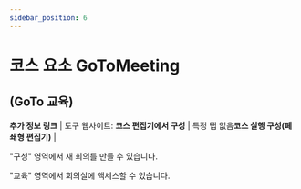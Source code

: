 ```yaml
---
sidebar_position: 6
---
```


# 코스 요소 GoToMeeting

## (GoTo 교육)


**추가 정보 링크** | 도구 웹사이트: **코스 편집기에서 구성** | 특정 탭 없음**코스 실행 구성(폐쇄형 편집기)** |

"구성" 영역에서 새 회의를 만들 수 있습니다.

"교육" 영역에서 회의실에 액세스할 수 있습니다.